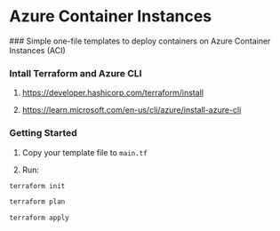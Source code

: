 # Azure Container Instances

### Simple one-file templates to deploy containers on Azure Container Instances (ACI)


### Intall Terraform and Azure CLI

1. https://developer.hashicorp.com/terraform/install

2. https://learn.microsoft.com/en-us/cli/azure/install-azure-cli

### Getting Started

1. Copy your template file to `main.tf`

2. Run: 

```bash
terraform init
```

```bash
terraform plan 
```

```bash
terraform apply 
```